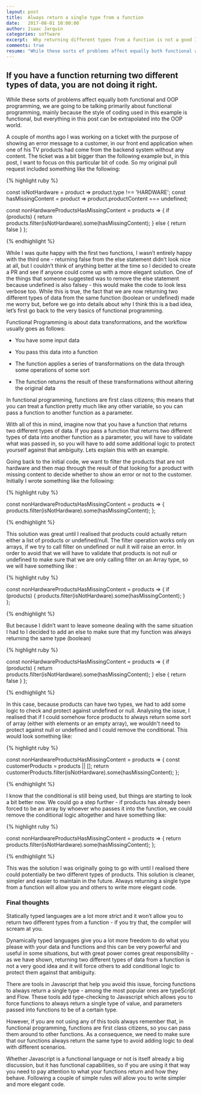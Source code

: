 ```yaml
---
layout: post
title:  Always return a single type from a function
date:   2017-08-01 10:00:00
author: Isaac Jarquin
categories: software
excerpt:  Why returning different types from a function is not a good Idea.
comments: true
resume: "While these sorts of problems affect equally both functional and OOP programming, we are going to be talking primarily about functional programming, mainly because the style of coding used in this example is functional, but everything in this post can be extrapolated into the OOP world ..."
---
```


## If you have a function returning two different types of data, you are not doing it right.

While these sorts of problems affect equally both functional and OOP programming, we are going to be talking primarily about functional programming, mainly because the style of coding used in this example is functional, but everything in this post can be extrapolated into the OOP world.

A couple of months ago I was working on a ticket with the purpose of showing an error message to a customer, in our front end application when one of his TV products had come from the backend system without any content. The ticket was a bit bigger than the following example but, in this post, I want to focus on this particular bit of code. So my original pull request included something like the following:

{% highlight ruby %}

const isNotHardware = product => product.type !== 'HARDWARE';
const hasMissingContent = product => product.productContent === undefined;

const nonHardwareProductsHasMissingContent = products => {
  if (products) {
    return products.filter(isNotHardware).some(hasMissingContent);
  }  else {
    return false
  }
};

{% endhighlight %}


While I was quite happy with the first two functions, I wasn’t entirely happy with the third one - returning false from the else statement didn’t look nice at all, but I couldn’t think of anything better at the time so I decided to create a PR and see if anyone could come up with a more elegant solution. One of the things that someone suggested was to remove the else statement because undefined is also falsey - this would make the code to look less verbose too. While this is true, the fact that we are now returning two different types of data from the same function (boolean or undefined) made me worry but, before we go into details about why I think this is a bad idea, let’s first go back to the very basics of functional programming.

Functional Programming is about data transformations, and the workflow usually goes as follows:

*  You have some input data

*  You pass this data into a function

*  The function applies a series of transformations on the data through some operations of some sort

*  The function returns the result of these transformations without altering the original data


In functional programming, functions are first class citizens; this means that you can treat a function pretty much like any other variable, so you can pass a function to another function as a parameter.

With all of this in mind, imagine now that you have a function that returns two different types of data. If you pass a function that returns two different types of data into another function as a parameter, you will have to validate what was passed in, so you will have to add some additional logic to protect yourself against that ambiguity. Lets explain this with an example.

Going back to the initial code, we want to filter the products that are not hardware and then map through the result of that looking for a product with missing content to decide whether to show an error or not to the customer. Initially I wrote something like the following:

{% highlight ruby %}

const nonHardwareProductsHasMissingContent = products => {
    products.filter(isNotHardware).some(hasMissingContent);
};

{% endhighlight %}


This solution was great until I realised that products could actually return either a list of products or undefined/null. The filter operation works only on arrays, if we try to call filter on undefined or null it will raise an error. In order to avoid that we will have to validate that products is not null or undefined to make sure that we are only calling filter on an Array type, so we will have something like :


{% highlight ruby %}

const nonHardwareProductsHasMissingContent = products => {
  if (products) {
    products.filter(isNotHardware).some(hasMissingContent);
  }  
};

{% endhighlight %}

But because I didn’t want to leave someone dealing with the same situation I had to I decided to add an else to make sure that my function was always returning the same type (boolean)

{% highlight ruby %}

const nonHardwareProductsHasMissingContent = products => {
  if (products) {
    return products.filter(isNotHardware).some(hasMissingContent);
  }  else {
    return false
  }
};

{% endhighlight %}

In this case, because products can have two types, we had to add some logic to check and protect against undefined or null. Analysing the issue, I realised that if I could somehow force products to always return some sort of array (either with elements or an empty array), we wouldn't need to protect against null or undefined and I could remove the conditional. This would look something like:

{% highlight ruby %}

const nonHardwareProductsHasMissingContent = products => {
    const customerProducts = products || [];
    return customerProducts.filter(isNotHardware).some(hasMissingContent);
};

{% endhighlight %}

I know that the conditional is still being used, but things are starting to look a bit better now. We could go a step further - if products has already been forced to be an array by whoever who passes it into the function, we could remove the conditional logic altogether and have something like:

{% highlight ruby %}

const nonHardwareProductsHasMissingContent = products => {
    return products.filter(isNotHardware).some(hasMissingContent);
};

{% endhighlight %}

This was the solution I was originally going to go with until I realised there could potentially be two different types of products. This solution is cleaner, simpler and easier to maintain in the future. Always returning a single type from a function will allow you and others to write more elegant code.

### Final thoughts

Statically typed languages are a lot more strict and it won’t allow you to return two different types from a function - if you try that, the compiler will scream at you.

Dynamically typed languages give you a lot more freedom to do what you please with your data and functions and this can be very powerful and useful in some situations, but with great power comes great responsibility - as we have shown, returning two different types of data from a function is not a very good idea and it will force others to add conditional logic to protect them against that ambiguity.

There are tools in Javascript that help you avoid this issue, forcing functions to always return a single type - among the most popular ones are typeScript and Flow. These tools add type-checking to Javascript which allows you to force functions to always return a single type of value, and parameters passed into functions to be of a certain type.

However, if you are not using any of this tools always remember that, in functional programming, functions are first class citizens, so you can pass them around to other functions. As a consequence, we need to make sure that our functions always return the same type to avoid adding logic to deal with different scenarios.

Whether Javascript is a functional language or not is itself already a big discussion, but it has functional capabilities, so if you are using it that way you need to pay attention to what your functions return and how they behave. Following a couple of simple rules will allow you to write simpler and more elegant code.
